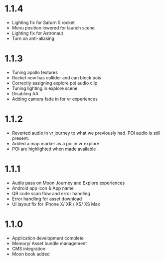 # 1.1.4

* Lighting fix for Saturn 5 rocket
* Menu position lowered for launch scene
* Lighting fix for Astronaut 
* Turn on anti-aliasing

# 1.1.3
* Tuning apollo textures
* Rocket now has collider and can block pois
* Correctly assigning explore poi audio clip
* Tuning lighting in explore scene
* Disabling AA
* Adding camera fade in for vr experiences

# 1.1.2
* Reverted audio in vr journey to what we previously had. POI audio is still present.
* Added a map marker as a poi in vr explore
* POI are highlighted when made available

# 1.1.1
* Audio pass on Moon Journey and Explore experiences
* Android app icon & App name
* QR code scan flow and error handling
* Error handling for asset download
* UI layout fix for iPhone X/ XR / XS/ XS Max

# 1.1.0
* Application development complete
* Memory/ Asset bundle management
* CMS integration
* Moon book added
